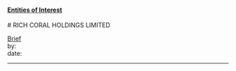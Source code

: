 #### [Entities of Interest](/list.html)
<link rel="stylesheet" type="text/css" href="../../assets/style.css">
# RICH CORAL HOLDINGS LIMITED

[comment]: <> (Add/Remove information below as you want)
[comment]: <> (Markdown cheatsheet: https://github.com/adam-p/markdown-here/wiki/Markdown-Cheatsheet)
[Brief](Brief.md)  
by:  
date:  

---
[comment]: <> (Add your content here)